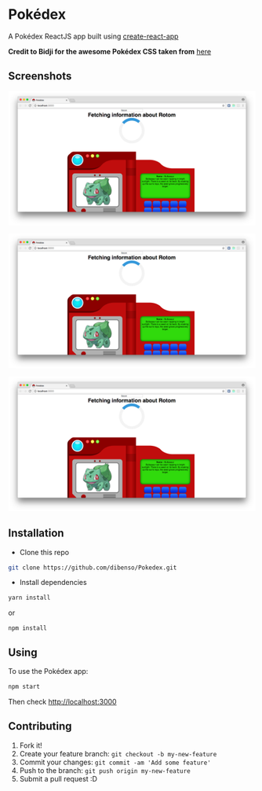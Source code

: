 # Pokédex

A Pokédex ReactJS app built using [create-react-app](https://github.com/facebookincubator/create-react-app)  

**Credit to  Bidji for the awesome Pokédex CSS taken from** [here](https://codepen.io/Bidji/pen/MYdPwo)      
## Screenshots
![screenshot1][logo]

[logo]: ./screenshot1.png "screenshot1"

![screenshot2][logo]

[logo]: ./screenshot2.png "screenshot2"

![screenshot3][logo]

[logo]: ./screenshot3.png "screenshot3"

## Installation    
* Clone this repo
```sh
git clone https://github.com/dibenso/Pokedex.git
```     
* Install dependencies
```sh
yarn install
```     
or
```
npm install
```

## Using     
To use the Pokédex app:      
```sh
npm start
```
    
Then check [http://localhost:3000]()     

            
## Contributing

1. Fork it!
2. Create your feature branch: `git checkout -b my-new-feature`
3. Commit your changes: `git commit -am 'Add some feature'`
4. Push to the branch: `git push origin my-new-feature`
5. Submit a pull request :D
